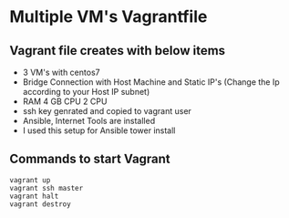 # Multiple VM's Vagrantfile

## Vagrant file creates with below items
- 3 VM's with  centos7
- Bridge Connection with Host Machine and Static IP's (Change the Ip according to your Host IP subnet)
- RAM 4 GB CPU 2 CPU
- ssh key genrated and copied to vagrant user
- Ansible, Internet Tools are installed
- I used this setup for Ansible tower install
## Commands to start Vagrant 
```
vagrant up
vagrant ssh master
vagrant halt
vagrant destroy
```